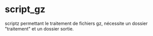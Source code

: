 # script_gz
scriptz permettant le traitement de fichiers gz, nécessite un dossier "traitement" et un dossier sortie. 
